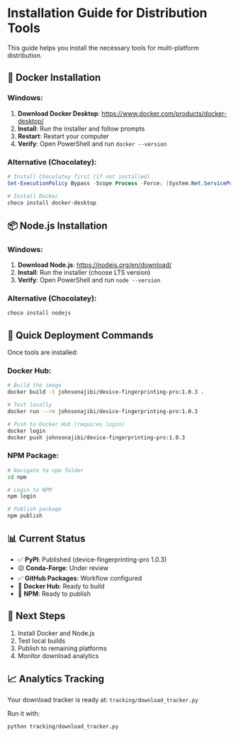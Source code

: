 # Installation Guide for Distribution Tools

This guide helps you install the necessary tools for multi-platform distribution.

## 🐳 Docker Installation

### Windows:
1. **Download Docker Desktop**: https://www.docker.com/products/docker-desktop/
2. **Install**: Run the installer and follow prompts
3. **Restart**: Restart your computer
4. **Verify**: Open PowerShell and run `docker --version`

### Alternative (Chocolatey):
```powershell
# Install Chocolatey first (if not installed)
Set-ExecutionPolicy Bypass -Scope Process -Force; [System.Net.ServicePointManager]::SecurityProtocol = [System.Net.ServicePointManager]::SecurityProtocol -bor 3072; iex ((New-Object System.Net.WebClient).DownloadString('https://community.chocolatey.org/install.ps1'))

# Install Docker
choco install docker-desktop
```

## 📦 Node.js Installation

### Windows:
1. **Download Node.js**: https://nodejs.org/en/download/
2. **Install**: Run the installer (choose LTS version)
3. **Verify**: Open PowerShell and run `node --version`

### Alternative (Chocolatey):
```powershell
choco install nodejs
```

## 🚀 Quick Deployment Commands

Once tools are installed:

### Docker Hub:
```bash
# Build the image
docker build -t johnsonajibi/device-fingerprinting-pro:1.0.3 .

# Test locally
docker run --rm johnsonajibi/device-fingerprinting-pro:1.0.3

# Push to Docker Hub (requires login)
docker login
docker push johnsonajibi/device-fingerprinting-pro:1.0.3
```

### NPM Package:
```bash
# Navigate to npm folder
cd npm

# Login to NPM
npm login

# Publish package
npm publish
```

## 📊 Current Status

- ✅ **PyPI**: Published (device-fingerprinting-pro 1.0.3)
- 🟡 **Conda-Forge**: Under review
- ✅ **GitHub Packages**: Workflow configured
- 🔄 **Docker Hub**: Ready to build
- 🔄 **NPM**: Ready to publish

## 🎯 Next Steps

1. Install Docker and Node.js
2. Test local builds
3. Publish to remaining platforms
4. Monitor download analytics

## 📈 Analytics Tracking

Your download tracker is ready at: `tracking/download_tracker.py`

Run it with:
```bash
python tracking/download_tracker.py
```
